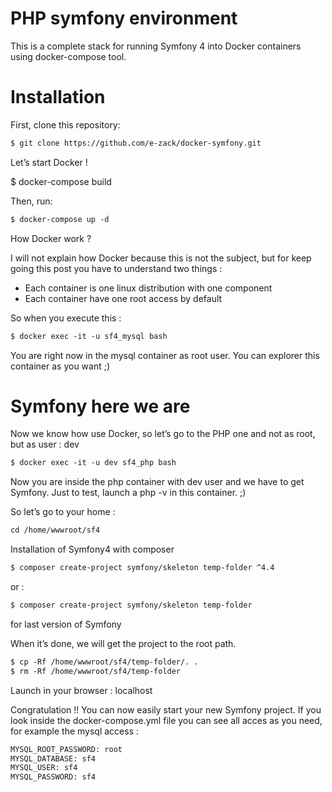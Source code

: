 # PHP symfony environment
This is a complete stack for running Symfony 4 into Docker containers using docker-compose tool.

# Installation
First, clone this repository:
```html
$ git clone https://github.com/e-zack/docker-symfony.git
```
Let’s start Docker !

$ docker-compose build

Then, run:
```html
$ docker-compose up -d
```

How Docker work ?

I will not explain how Docker because this is not the subject, but for keep going this post you have to understand two things :
* Each container is one linux distribution with one component
* Each container have one root access by default

So when you execute this :
```html
$ docker exec -it -u sf4_mysql bash
```

You are right now in the mysql container as root user. You can explorer this container as you want ;)

# Symfony here we are

Now we know how use Docker, so let’s go to the PHP one and not as root, but as user : dev
```html
$ docker exec -it -u dev sf4_php bash
```
Now you are inside the php container with dev user and we have to get Symfony. Just to test, launch a php -v in this container. ;)

So let’s go to your home :
```html
cd /home/wwwroot/sf4
```

Installation of Symfony4 with composer
```html
$ composer create-project symfony/skeleton temp-folder ^4.4
```

or :
```html
$ composer create-project symfony/skeleton temp-folder 
```

for last version of Symfony


When it’s done, we will get the project to the root path.
```html
$ cp -Rf /home/wwwroot/sf4/temp-folder/. .
$ rm -Rf /home/wwwroot/sf4/temp-folder
```

Launch in your browser : localhost

Congratulation !! You can now easily start your new Symfony project. If you look inside the docker-compose.yml file you can see all acces as you need, for example the mysql access :
```html
MYSQL_ROOT_PASSWORD: root
MYSQL_DATABASE: sf4
MYSQL_USER: sf4
MYSQL_PASSWORD: sf4
```


